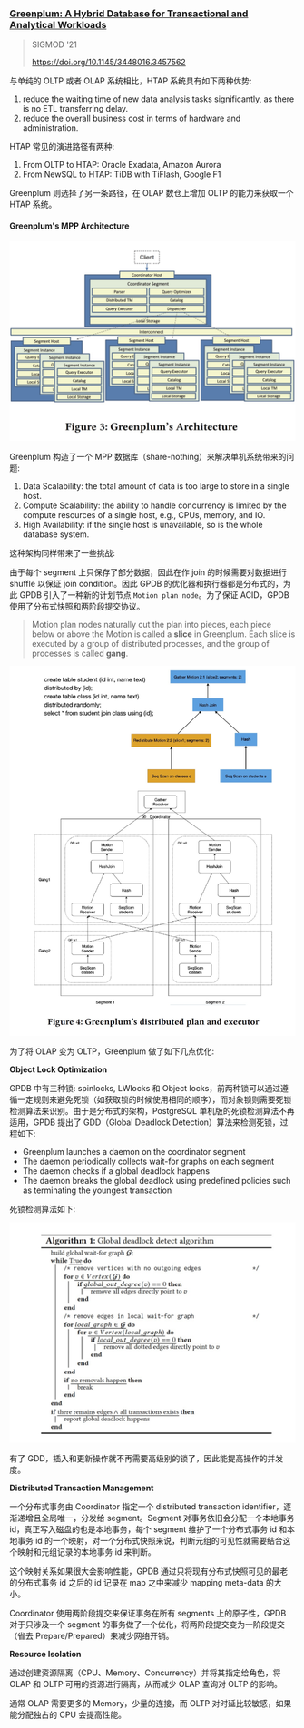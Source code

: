 ### [Greenplum: A Hybrid Database for Transactional and Analytical Workloads](../../assets/pdfs/greenplum.pdf)

> SIGMOD '21
>
> https://doi.org/10.1145/3448016.3457562

与单纯的 OLTP 或者 OLAP 系统相比，HTAP 系统具有如下两种优势:

1. reduce the waiting time of new data analysis tasks significantly, as there is no ETL transferring delay.
2. reduce the overall business cost in terms of hardware and administration.

HTAP 常见的演进路径有两种:

1. From OLTP to HTAP: Oracle Exadata, Amazon Aurora
2. From NewSQL to HTAP: TiDB with TiFlash, Google F1

Greenplum 则选择了另一条路径，在 OLAP 数仓上增加 OLTP 的能力来获取一个 HTAP 系统。

#### Greenplum's MPP Architecture

![gpdb architecture](../../assets/images/gpdb_architecture.jpg)

Greenplum 构造了一个 MPP 数据库（share-nothing）来解决单机系统带来的问题:

1. Data Scalability: the total amount of data is too large to store in a single host.
2. Compute Scalability: the ability to handle concurrency is limited by the compute resources of a single host, e.g., CPUs, memory, and IO.
3. High Availability: if the single host is unavailable, so is the whole database system.

这种架构同样带来了一些挑战:

由于每个 segment 上只保存了部分数据，因此在作 join 的时候需要对数据进行 shuffle 以保证 join condition。因此 GPDB 的优化器和执行器都是分布式的，为此 GPDB 引入了一种新的计划节点 `Motion plan node`。为了保证 ACID，GPDB 使用了分布式快照和两阶段提交协议。

> Motion plan nodes naturally cut the plan into pieces, each piece 
> below or above the Motion is called a **slice** in Greenplum. Each
> slice is executed by a group of distributed processes, and
> the group of processes is called **gang**.

![gpdb distributed plan and executor](../../assets/images/gpdb_distributed_plan_and_executor.jpg)

为了将 OLAP 变为 OLTP，Greenplum 做了如下几点优化:

**Object Lock Optimization**

GPDB 中有三种锁: spinlocks, LWlocks 和 Object locks，前两种锁可以通过遵循一定规则来避免死锁（如获取锁的时候使用相同的顺序），而对象锁则需要死锁检测算法来识别。由于是分布式的架构，PostgreSQL 单机版的死锁检测算法不再适用，GPDB 提出了 GDD（Global Deadlock Detection）算法来检测死锁，过程如下:

- Greenplum launches a daemon on the coordinator segment
- The daemon periodically collects wait-for graphs on each segment
- The daemon checks if a global deadlock happens
- The daemon breaks the global deadlock using predefined policies such as terminating the youngest transaction

死锁检测算法如下:

![gdd](../../assets/images/gpdb_gdd.jpg)

有了 GDD，插入和更新操作就不再需要高级别的锁了，因此能提高操作的并发度。

**Distributed Transaction Management**

一个分布式事务由 Coordinator 指定一个 distributed transaction identifier，逐渐递增且全局唯一，分发给 segment。Segment 对事务依旧会分配一个本地事务id，真正写入磁盘的也是本地事务，每个 segment 维护了一个分布式事务 id 和本地事务 id 的一个映射，对一个分布式快照来说，判断元组的可见性就需要结合这个映射和元组记录的本地事务 id 来判断。

这个映射关系如果很大会影响性能，GPDB 通过只将现有分布式快照可见的最老的分布式事务 id 之后的 id 记录在 map 之中来减少 mapping meta-data 的大小。

Coordinator 使用两阶段提交来保证事务在所有 segments 上的原子性，GPDB 对于只涉及一个 segment 的事务做了一个优化，将两阶段提交变为一阶段提交（省去 Prepare/Prepared）来减少网络开销。

**Resource Isolation**

通过创建资源隔离（CPU、Memory、Concurrency）并将其指定给角色，将 OLAP 和 OLTP 可用的资源进行隔离，从而减少 OLAP 查询对 OLTP 的影响。

通常 OLAP 需要更多的 Memory，少量的连接，而 OLTP 对时延比较敏感，如果能分配独占的 CPU 会提高性能。
